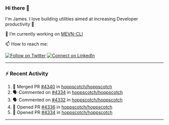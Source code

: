 ### Hi there 👋

I'm James. I love building utilities aimed at increasing Developer productivity :raised_hands: 

🔭 I’m currently working on [MEVN-CLI](https://github.com/madlabsinc/mevn-cli)

📫 How to reach me:

[![Follow on Twitter](https://img.shields.io/badge/--twitter?label=Twitter&logo=Twitter&style=social)](https://twitter.com/james_madhacks) [![Connect on LinkedIn](https://img.shields.io/badge/--linkedin?label=LinkedIn&logo=LinkedIn&style=social)](https://www.linkedin.com/in/jamesgeorge007)

---

### :zap: Recent Activity

<!--START_SECTION:activity-->
1. 🎉 Merged PR [#4340](https://github.com/hoppscotch/hoppscotch/pull/4340) in [hoppscotch/hoppscotch](https://github.com/hoppscotch/hoppscotch)
2. 🗣 Commented on [#4334](https://github.com/hoppscotch/hoppscotch/pull/4334#issuecomment-2342886169) in [hoppscotch/hoppscotch](https://github.com/hoppscotch/hoppscotch)
3. 🗣 Commented on [#4332](https://github.com/hoppscotch/hoppscotch/issues/4332#issuecomment-2337580231) in [hoppscotch/hoppscotch](https://github.com/hoppscotch/hoppscotch)
4. 💪 Opened PR [#4336](https://github.com/hoppscotch/hoppscotch/pull/4336) in [hoppscotch/hoppscotch](https://github.com/hoppscotch/hoppscotch)
5. 💪 Opened PR [#4334](https://github.com/hoppscotch/hoppscotch/pull/4334) in [hoppscotch/hoppscotch](https://github.com/hoppscotch/hoppscotch)
<!--END_SECTION:activity-->

---

<!--
**jamesgeorge007/jamesgeorge007** is a ✨ _special_ ✨ repository because its `README.md` (this file) appears on your GitHub profile.

Here are some ideas to get you started:

- 🌱 I’m currently learning ...
- 👯 I’m looking to collaborate on ...
- 🤔 I’m looking for help with ...
- 💬 Ask me about ...
- 😄 Pronouns: ...
- ⚡ Fun fact: ...
-->
